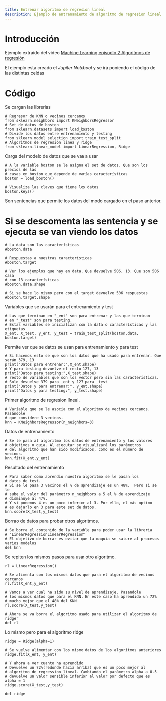 ```yaml
---
title: Entrenar algoritmo de regresion lineal
description: Ejemplo de entrenamiento de algoritmo de regresion lineal
---
```


# Introducción

Ejemplo extraído del video [Machine Learning episodio 2 Algoritmos de regresión](https://www.youtube.com/watch?v=38rBECdCv3A&t)

El ejemplo esta creado el *Jupiter Notebool* y se irá poniendo el código de las distintas celdas

# Código

Se cargan las librerias
```tpl
# Regresor de KNN o vecinos cercanos
from sklearn.neighbors import KNeighborsRegressor
# Set de datos de boston
from sklearn.datasets import load_boston
# Divide los datos entre entrenamiento y testing
from sklearn.model_selection import train_test_split
# Algoritmos de regresión linea y ridge
from sklearn.linear_model import LinearRegression, Ridge
```

Carga del modelo de datos que se van a usar
```tpl
# A la variable boston se le asigna el set de datos. Que son los precios de las 
# casas en boston que depende de varías características
boston = load_boston()

# Visualiza las claves que tiene los datos
boston.keys()
```

Son sentencias que permite los datos del modo cargado en el paso anterior. 
# Si se descomenta las sentencia y se ejecuta se van viendo los datos
```tpl
# La data son las características
#boston.data

# Respuestas a nuestras características
#boston.target

# Ver los ejemplos que hay en data. Que devuelve 506, 13. Que son 506 casa 
# con 13 características
#boston.data.shape

# Si se hace lo mismo pero con el target devuelve 506 respuestas
#boston.target.shape
```

Variables que se usarán para el entrenamiento y test
```tpl
# Las que terminan en "_ent" son para entrenar y las que terminan 
# en "_test" son para testing. 
# Estas variables se inicializan con la data o características y las etiquetas
X_ent, X_test, y_ent, y_test = train_test_split(boston.data, boston.target)
```

Permite ver que se datos se usan para entrenamiento y para test
```tpl
# Si hacemos esto se que son los datos que ha usado para entrenar. Que serán 379, 13
print("Datos para entrenar:",X_ent.shape)
# Y para testing devuelve el resto 127, 13
print("Datos para testing:",X_test.shape)
# resto de variables que son los vector pero sin las características. 
# Solo devuelve 379 para _ent y 127 para _test
print("Datos y para entrenar:", y_ent.shape)
print("Datos y para testing:", y_test.shape)
```

Primer algoritmo de regresion líneal.
```tpl
# Variable que se le asocia con el algoritmo de vecinos cercanos. Pasándole 
# que considere 3 vecinos.
knn = KNeighborsRegressor(n_neighbors=3)
```

Datos de entrenamiento
```tpl
# Se le pasa al algoritmo los datos de entrenamiento y los valores 
# objetivos o guia. Al ejecutar se visualizará los parámetros
# del algoritmo que han sido modificados, como es el número de vecinos.
knn.fit(X_ent,y_ent)
```

Resultado del entrenamiento
```tpl
# Para saber como aprendio nuestro algoritmo se le pasan los 
# datos de test. 
# Si se le pasa 3 vecinos el % de aprendizaje es un 48%.  Pero si se le 
# sube el valor del parámetro n_neighbors a 5 el % de aprendizaje 
# disminuye al 47%. 
# Y si ponemos 4 es un poco inferior al 3. Por ello, el más optimo 
# es dejarlo en 3 para este set de datos.
knn.score(X_test,y_test)
```
Borrao de datos para probar otros algoritmos.
```tpl
# Se borra el contenido de la variable para poder usar la libreria
# "LinearRegressionLinearRegression"
# El objetivo de borrar es evitar que la maquia se sature al procesos varios modelos
del knn
```

Se repiten los mismos pasos para usar otro algoritmo.
```tpl
rl = LinearRegression()
```
```tpl
# Se alimenta con los mismos datos que para el algoritmo de vecinos cercanos
rl.fit(X_ent,y_ent) 
```
```tpl
# Vamos a ver cual ha sido su nivel de aprendizaje. Pasandole 
# los mismos datos que para el KNN. En este caso ha aprendido un 72% 
# mucho mejor que el 48% del KNN
rl.score(X_test,y_test)
```
```tpl
# Ahora se va borra el algoritmo usado para utilizar el algoritmo de ridger
del rl
```
Lo mismo pero para el algoritmo ridge
```tpl
ridge = Ridge(alpha=1)
```
```tpl
# Se vuelve alimentar con los mismo datos de los algoritmos anteriores
ridge.fit(X_ent, y_ent)
```
```tpl
# Y ahora a ver cuanto ha aprendido
# Devuelve un 72%(redonde hacia arriba) que es un poco mejor al 
# algoritmo de regression lineal. Cambiando el parámetro alpha a 0.5 
# devuelve un valor sensible inferior al valor por defecto que es alpha = 1
ridge.score(X_test,y_test)
```
```tpl
del ridge
```
